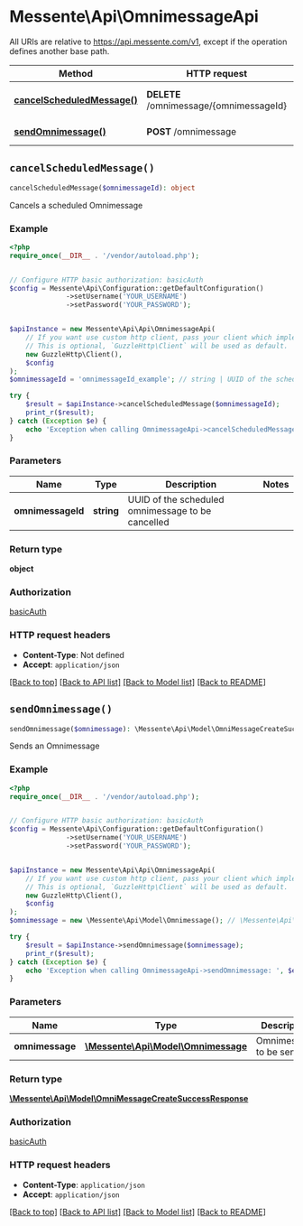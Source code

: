 # Messente\Api\OmnimessageApi

All URIs are relative to https://api.messente.com/v1, except if the operation defines another base path.

| Method | HTTP request | Description |
| ------------- | ------------- | ------------- |
| [**cancelScheduledMessage()**](OmnimessageApi.md#cancelScheduledMessage) | **DELETE** /omnimessage/{omnimessageId} | Cancels a scheduled Omnimessage |
| [**sendOmnimessage()**](OmnimessageApi.md#sendOmnimessage) | **POST** /omnimessage | Sends an Omnimessage |


## `cancelScheduledMessage()`

```php
cancelScheduledMessage($omnimessageId): object
```

Cancels a scheduled Omnimessage

### Example

```php
<?php
require_once(__DIR__ . '/vendor/autoload.php');


// Configure HTTP basic authorization: basicAuth
$config = Messente\Api\Configuration::getDefaultConfiguration()
              ->setUsername('YOUR_USERNAME')
              ->setPassword('YOUR_PASSWORD');


$apiInstance = new Messente\Api\Api\OmnimessageApi(
    // If you want use custom http client, pass your client which implements `GuzzleHttp\ClientInterface`.
    // This is optional, `GuzzleHttp\Client` will be used as default.
    new GuzzleHttp\Client(),
    $config
);
$omnimessageId = 'omnimessageId_example'; // string | UUID of the scheduled omnimessage to be cancelled

try {
    $result = $apiInstance->cancelScheduledMessage($omnimessageId);
    print_r($result);
} catch (Exception $e) {
    echo 'Exception when calling OmnimessageApi->cancelScheduledMessage: ', $e->getMessage(), PHP_EOL;
}
```

### Parameters

| Name | Type | Description  | Notes |
| ------------- | ------------- | ------------- | ------------- |
| **omnimessageId** | **string**| UUID of the scheduled omnimessage to be cancelled | |

### Return type

**object**

### Authorization

[basicAuth](../../README.md#basicAuth)

### HTTP request headers

- **Content-Type**: Not defined
- **Accept**: `application/json`

[[Back to top]](#) [[Back to API list]](../../README.md#endpoints)
[[Back to Model list]](../../README.md#models)
[[Back to README]](../../README.md)

## `sendOmnimessage()`

```php
sendOmnimessage($omnimessage): \Messente\Api\Model\OmniMessageCreateSuccessResponse
```

Sends an Omnimessage

### Example

```php
<?php
require_once(__DIR__ . '/vendor/autoload.php');


// Configure HTTP basic authorization: basicAuth
$config = Messente\Api\Configuration::getDefaultConfiguration()
              ->setUsername('YOUR_USERNAME')
              ->setPassword('YOUR_PASSWORD');


$apiInstance = new Messente\Api\Api\OmnimessageApi(
    // If you want use custom http client, pass your client which implements `GuzzleHttp\ClientInterface`.
    // This is optional, `GuzzleHttp\Client` will be used as default.
    new GuzzleHttp\Client(),
    $config
);
$omnimessage = new \Messente\Api\Model\Omnimessage(); // \Messente\Api\Model\Omnimessage | Omnimessage to be sent

try {
    $result = $apiInstance->sendOmnimessage($omnimessage);
    print_r($result);
} catch (Exception $e) {
    echo 'Exception when calling OmnimessageApi->sendOmnimessage: ', $e->getMessage(), PHP_EOL;
}
```

### Parameters

| Name | Type | Description  | Notes |
| ------------- | ------------- | ------------- | ------------- |
| **omnimessage** | [**\Messente\Api\Model\Omnimessage**](../Model/Omnimessage.md)| Omnimessage to be sent | |

### Return type

[**\Messente\Api\Model\OmniMessageCreateSuccessResponse**](../Model/OmniMessageCreateSuccessResponse.md)

### Authorization

[basicAuth](../../README.md#basicAuth)

### HTTP request headers

- **Content-Type**: `application/json`
- **Accept**: `application/json`

[[Back to top]](#) [[Back to API list]](../../README.md#endpoints)
[[Back to Model list]](../../README.md#models)
[[Back to README]](../../README.md)
